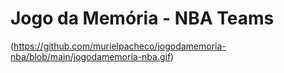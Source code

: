 # Jogo da Memória - NBA Teams
(https://github.com/murielpacheco/jogodamemoria-nba/blob/main/jogodamemoria-nba.gif)

